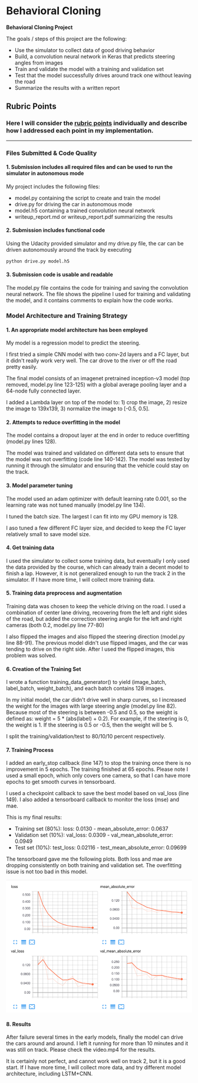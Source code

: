 # **Behavioral Cloning** 


**Behavioral Cloning Project**

The goals / steps of this project are the following:
* Use the simulator to collect data of good driving behavior
* Build, a convolution neural network in Keras that predicts steering angles from images
* Train and validate the model with a training and validation set
* Test that the model successfully drives around track one without leaving the road
* Summarize the results with a written report


[//]: # (Image References)

[image1]: ./tfboard.png "TensorBoard"


## Rubric Points
### Here I will consider the [rubric points](https://review.udacity.com/#!/rubrics/432/view) individually and describe how I addressed each point in my implementation.  

---
### Files Submitted & Code Quality

#### 1. Submission includes all required files and can be used to run the simulator in autonomous mode

My project includes the following files:
* model.py containing the script to create and train the model
* drive.py for driving the car in autonomous mode
* model.h5 containing a trained convolution neural network 
* writeup_report.md or writeup_report.pdf summarizing the results

#### 2. Submission includes functional code
Using the Udacity provided simulator and my drive.py file, the car can be driven autonomously around the track by executing 
```sh
python drive.py model.h5
```

#### 3. Submission code is usable and readable

The model.py file contains the code for training and saving the convolution neural network. The file shows the pipeline I used for training and validating the model, and it contains comments to explain how the code works.

### Model Architecture and Training Strategy

#### 1. An appropriate model architecture has been employed

My model is a regression model to predict the steering.

I first tried a simple CNN model with two conv-2d layers and a FC layer, but it didn't really work very well. The car drove to the river or off the road pretty easily.

The final model consists of an imagenet pretrained inception-v3 model (top removed, model.py line 123-125) with a global average pooling layer and a 64-node fully connected layer.

I added a Lambda layer on top of the model to: 1) crop the image, 2) resize the image to 139x139, 3) normalize the image to [-0.5, 0.5].

#### 2. Attempts to reduce overfitting in the model

The model contains a dropout layer at the end in order to reduce overfitting (model.py lines 128).

The model was trained and validated on different data sets to ensure that the model was not overfitting (code line 140-142). The model was tested by running it through the simulator and ensuring that the vehicle could stay on the track.

#### 3. Model parameter tuning

The model used an adam optimizer with default learning rate 0.001, so the learning rate was not tuned manually (model.py line 134).

I tuned the batch size. The largest I can fit into my GPU memory is 128.

I aso tuned a few different FC layer size, and decided to keep the FC layer relatively small to save model size.

#### 4. Get training data

I used the simulator to collect some training data, but eventually I only used the data provided by the course, which can already train a decent model to finish a lap. However, it is not generalized enough to run the track 2 in the simulator. If I have more time, I will collect more training data.

#### 5. Training data preprocess and augmentation

Training data was chosen to keep the vehicle driving on the road. I used a combination of center lane driving, recovering from the left and right sides of the road, but added the correction steering angle for the left and right cameras (both 0.2,  model.py line 77-80)

I also flipped the images and also flipped the steering direction (model.py line 88-91). The previous model didn't use flipped images, and the car was tending to drive on the right side. After I used the flipped images, this problem was solved.

#### 6. Creation of the Training Set

I wrote a function training_data_generator() to yield (image_batch, label_batch, weight_batch), and each batch contains 128 images.

In my initial model, the car didn't drive well in sharp curves, so I increased the weight for the images with large steering angle (model.py line 82). Because most of the steering is between -0.5 and 0.5, so the weight is defined as:  weight = 5 * (abs(label) + 0.2). For example, if the steering is 0, the weight is 1. If the steering is 0.5 or -0.5, then the weight will be 5.

I split the training/validation/test to 80/10/10 percent respectively.

#### 7. Training Process

I added an early_stop callback (line 147) to stop the training once there is no improvement in 5 epochs. The training finished at 65 epochs. Please note I used a small epoch, which only covers one camera, so that I can have more epochs to get smooth curves in tensorboard.

I used a checkpoint callback to save the best model based on val_loss (line 149). I also added a tensorboard callback to monitor the loss (mse) and mae.

This is my final results:
   - Training set (80%): loss: 0.0130 - mean_absolute_error: 0.0637
   - Validation set (10%): val_loss: 0.0309 - val_mean_absolute_error: 0.0949
   - Test set (10%): test_loss: 0.02116 - test_mean_absolute_error: 0.09699

The tensorboard gave me the following plots. Both loss and mae are dropping consistently on both training and validation set. The overfitting issue is not too bad in this model.

![alt text][image1]

#### 8. Results

After failure several times in the early models, finally the model can drive the cars around and around. I left it running for more than 10 minutes and it was still on track. Please check the video.mp4 for the results.

It is certainly not perfect, and cannot work well on track 2, but it is a good start. If I have more time, I will collect more data, and try different model architecture, including LSTM+CNN.


